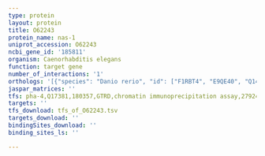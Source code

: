```yaml
---
type: protein
layout: protein
title: O62243
protein_name: nas-1
uniprot_accession: O62243
ncbi_gene_id: '185811'
organism: Caenorhabditis elegans
function: target gene
number_of_interactions: '1'
orthologs: '[{"species": "Danio rerio", "id": ["F1RBT4", "E9QE40", "Q14TH1"]}]'
jaspar_matrices: ''
tfs: pha-4,Q17381,180357,GTRD,chromatin immunoprecipitation assay,27924024%5Buid%5D,No
targets: ''
tfs_download: tfs_of_O62243.tsv
targets_download: ''
bindingSites_download: ''
binding_sites_ls: ''

---
```

